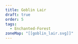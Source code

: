```yaml
---
title: Goblin Lair
draft: true
order: 5
tags:
  - Enchanted-Forest
zoneMap: "[[goblin_lair.svg]]"
---
```


